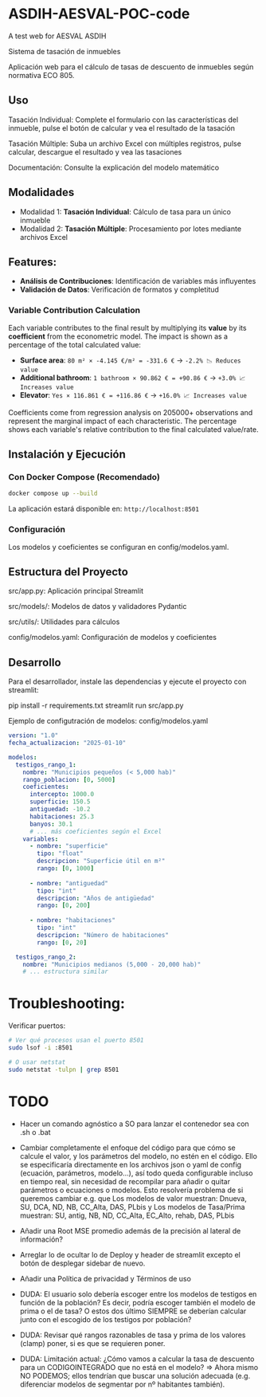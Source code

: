 # ASDIH-AESVAL-POC-code
A test web for AESVAL ASDIH

Sistema de tasación de inmuebles

Aplicación web para el cálculo de tasas de descuento de inmuebles según normativa ECO 805.

## Uso

Tasación Individual: Complete el formulario con las características del inmueble, pulse el botón de calcular y vea el resultado de la tasación

Tasación Múltiple: Suba un archivo Excel con múltiples registros, pulse calcular, descargue el resultado y vea las tasaciones

Documentación: Consulte la explicación del modelo matemático

## Modalidades

- Modalidad 1: **Tasación Individual**: Cálculo de tasa para un único inmueble
- Modalidad 2: **Tasación Múltiple**: Procesamiento por lotes mediante archivos Excel

## Features:

- **Análisis de Contribuciones**: Identificación de variables más influyentes
- **Validación de Datos**: Verificación de formatos y completitud

### Variable Contribution Calculation

Each variable contributes to the final result by multiplying its **value** by its **coefficient** from the econometric model. The impact is shown as a percentage of the total calculated value:

- **Surface area**: `80 m² × -4.145 €/m² = -331.6 €` → `-2.2% 📉 Reduces value`
- **Additional bathroom**: `1 bathroom × 90.862 € = +90.86 €` → `+3.0% 📈 Increases value`  
- **Elevator**: `Yes × 116.861 € = +116.86 €` → `+16.0% 📈 Increases value`

Coefficients come from regression analysis on 205000+ observations and represent the marginal impact of each characteristic. The percentage shows each variable's relative contribution to the final calculated value/rate.

## Instalación y Ejecución

### Con Docker Compose (Recomendado)

```bash
docker compose up --build
```

La aplicación estará disponible en: `http://localhost:8501`

### Configuración

Los modelos y coeficientes se configuran en config/modelos.yaml.


## Estructura del Proyecto
src/app.py: Aplicación principal Streamlit

src/models/: Modelos de datos y validadores Pydantic

src/utils/: Utilidades para cálculos

config/modelos.yaml: Configuración de modelos y coeficientes

## Desarrollo

Para el desarrollador, instale las dependencias y ejecute el proyecto con streamlit:

pip install -r requirements.txt
streamlit run src/app.py


Ejemplo de configutración de modelos: config/modelos.yaml

```yaml
version: "1.0"
fecha_actualizacion: "2025-01-10"

modelos:
  testigos_rango_1:
    nombre: "Municipios pequeños (< 5,000 hab)"
    rango_poblacion: [0, 5000]
    coeficientes:
      intercepto: 1000.0
      superficie: 150.5
      antiguedad: -10.2
      habitaciones: 25.3
      banyos: 30.1
      # ... más coeficientes según el Excel
    variables:
      - nombre: "superficie"
        tipo: "float"
        descripcion: "Superficie útil en m²"
        rango: [0, 1000]
      
      - nombre: "antiguedad" 
        tipo: "int"
        descripcion: "Años de antigüedad"
        rango: [0, 200]
      
      - nombre: "habitaciones"
        tipo: "int"
        descripcion: "Número de habitaciones"
        rango: [0, 20]

  testigos_rango_2:
    nombre: "Municipios medianos (5,000 - 20,000 hab)"
    # ... estructura similar
```

# Troubleshooting:

Verificar puertos:

```bash
# Ver qué procesos usan el puerto 8501
sudo lsof -i :8501

# O usar netstat
sudo netstat -tulpn | grep 8501
```

# TODO

- Hacer un comando agnóstico a SO para lanzar el contenedor sea con .sh o .bat
- Cambiar completamente el enfoque del código para que cómo se calcule el valor, y los parámetros del modelo, no estén en el código. Ello se especificaría directamente en los archivos json o yaml de config (ecuación, parámetros, modelo...), así todo queda configurable incluso en tiempo real, sin necesidad de recompilar para añadir o quitar parámetros o ecuaciones o modelos. Esto resolvería problema de si queremos cambiar e.g. que Los modelos de valor muestran: Dnueva, SU, DCA, ND, NB, CC_Alta, DAS, PLbis y Los modelos de Tasa/Prima muestran: SU, antig, NB, ND, CC_Alta, EC_Alto, rehab, DAS, PLbis
- Añadir una Root MSE promedio además de la precisión al lateral de información?
- Arreglar lo de ocultar lo de Deploy y header de streamlit excepto el botón de desplegar sidebar de nuevo.
- Añadir una Política de privacidad y Términos de uso

- DUDA: El usuario solo debería escoger entre los modelos de testigos en función de la población? Es decir, podría escoger también el modelo de prima o el de tasa? O estos dos último SIEMPRE se deberían calcular junto con el escogido de los testigos por población?
- DUDA: Revisar qué rangos razonables de tasa y prima de los valores (clamp) poner, si es que se requieren poner.
- DUDA: Limitación actual: ¿Cómo vamos a calcular la tasa de descuento para un CODIGOINTEGRADO que no está en el modelo? => Ahora mismo NO PODEMOS; ellos tendrían que buscar una solución adecuada (e.g. diferenciar modelos  de segmentar por nº habitantes también).